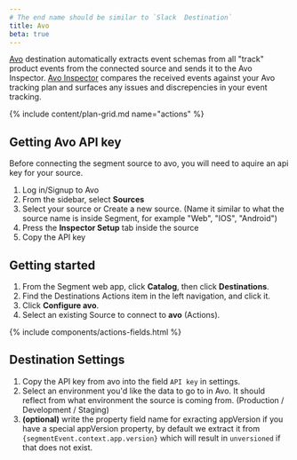 ```yaml
---
# The end name should be similar to `Slack  Destination`
title: Avo
beta: true
---
```


[Avo](https://avo.app) destination automatically extracts event schemas from all "track" product events from the connected source and sends it to the Avo Inspector. [Avo Inspector](https://www.avo.app/docs/inspector/start-using-inspector) compares the received events against your Avo tracking plan and surfaces any issues and discrepencies in your event tracking.

<!-- This template is meant for Actions-based destinations that do not have an existing Classic or non-Actions-based version. For Actions Destinations that are a new version of a classic destination, see the doc-template-update.md template. -->

{% include content/plan-grid.md name="actions" %}

<!-- Include a brief description of the destination here, along with a link to your website. -->

<!-- This include describes the requirement of A.js 2.0 or higher for Actions compatibility, and is required if your destination has a web component. -->

<!-- The section below explains how to enable and configure the destination. Include any configuration steps not captured below. For example, obtaining an API key from your platform and any configuration steps required to connect to the destination. -->

## Getting Avo API key

Before connecting the segment source to avo, you will need to aquire an api key for your source.

1. Log in/Signup to Avo
2. From the sidebar, select **Sources**
3. Select your source or Create a new source. (Name it similar to what the source name is inside Segment, for example "Web", "IOS", "Android")
4. Press the **Inspector Setup** tab inside the source
5. Copy the API key

## Getting started

1. From the Segment web app, click **Catalog**, then click **Destinations**.
2. Find the Destinations Actions item in the left navigation, and click it.
3. Click **Configure avo**.
4. Select an existing Source to connect to **avo** (Actions).

<!-- The line below renders a table of connection settings (if applicable), Pre-built Mappings, and available actions. -->

{% include components/actions-fields.html %}

<!--
Additional Context

Include additional information that you think will be useful to the user here. For information that is specific to an individual mapping, please add that as a comment so that the Segment docs team can include it in the auto-generated content for that mapping.
-->

## Destination Settings

1. Copy the API key from avo into the field `API key` in settings.
2. Select an environment you'd like the data to go to in Avo. It should reflect from what environment the source is coming from. (Production / Development / Staging)
3. **(optional)** write the property field name for exracting appVersion if you have a special appVersion property, by default we extract it from `{segmentEvent.context.app.version}` which will result in `unversioned` if that does not exist.
